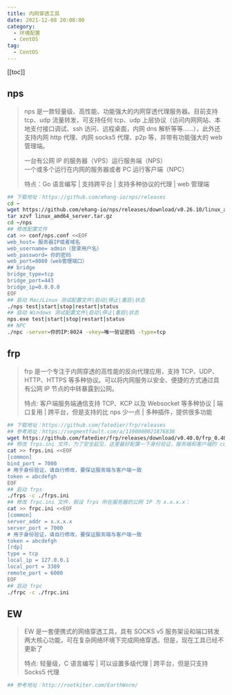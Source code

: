 ```yaml
---
title: 内网穿透工具
date: 2021-12-08 20:08:00
category: 
  - 环境配置
  - CentOS
tag: 
  - CentOS
---
```


<!-- more -->
[[toc]]

## nps

> nps 是一款轻量级、高性能、功能强大的内网穿透代理服务器。目前支持 tcp、udp 流量转发，可支持任何 tcp、udp 上层协议（访问内网网站、本地支付接口调试、ssh 访问、远程桌面，内网 dns 解析等等……），此外还支持内网 http 代理、内网 socks5 代理、p2p 等，并带有功能强大的 web 管理端。
>
> 一台有公网 IP 的服务器（VPS）运行服务端（NPS）<br/>
> 一个或多个运行在内网的服务器或者 PC 运行客户端（NPC）
>
> 特点：Go 语言编写 | 支持跨平台 | 支持多种协议的代理 | web 管理端

```bash
## 下载地址：https://github.com/ehang-io/nps/releases
cd ~
wget https://github.com/ehang-io/nps/releases/download/v0.26.10/linux_amd64_server.tar.gz
tar xzvf linux_amd64_server.tar.gz
cd ~/nps
## 修改配置文件
cat >> conf/nps.conf <<EOF
web_host= 服务器IP或者域名
web_username= admin（登录用户名）
web_password= 你的密码
web_port=8080（web管理端口）
## bridge
bridge_type=tcp
bridge_port=443
bridge_ip=0.0.0.0
EOF
## 启动 Mac/Linux 测试配置文件|启动|停止|重启|状态
./nps test|start|stop|restart|status
## 启动 Windows 测试配置文件|启动|停止|重启|状态
nps.exe test|start|stop|restart|status
## NPC
./npc -server=你的IP:8024 -vkey=唯一验证密码 -type=tcp
```

## frp

> frp 是一个专注于内网穿透的高性能的反向代理应用，支持 TCP、UDP、HTTP、HTTPS 等多种协议。可以将内网服务以安全、便捷的方式通过具有公网 IP 节点的中转暴露到公网。
>
> 特点: 客户端服务端通信支持 TCP、KCP 以及 Websocket 等多种协议 | 端口复用 | 跨平台，但是支持的比 nps 少一点 | 多种插件，提供很多功能

```bash
## 下载地址：https://github.com/fatedier/frp/releases
## 参考地址：https://segmentfault.com/a/1190000021876836
wget https://github.com/fatedier/frp/releases/download/v0.40.0/frp_0.40.0_linux_amd64.tar.gz
## 修改 frps.ini 文件，为了安全起见，这里最好配置一下身份验证，服务端和客户端的 common 配置中的 token 参数一致则身份验证通过
cat >> frps.ini <<EOF
[common]
bind_port = 7000
# 用于身份验证，请自行修改，要保证服务端与客户端一致
token = abcdefgh
EOF
## 启动 frps
./frps -c ./frps.ini
## 修改 frpc.ini 文件，假设 frps 所在服务器的公网 IP 为 x.x.x.x：
cat >> frpc.ini <<EOF
[common]
server_addr = x.x.x.x
server_port = 7000
# 用于身份验证，请自行修改，要保证服务端与客户端一致
token = abcdefgh
[rdp]
type = tcp
local_ip = 127.0.0.1
local_port = 3389
remote_port = 6000
EOF
## 启动 frpc
./frpc -c ./frpc.ini
```

## EW

> EW 是一套便携式的网络穿透工具，具有 SOCKS v5 服务架设和端口转发两大核心功能，可在复杂网络环境下完成网络穿透。但是，现在工具已经不更新了
>
> 特点: 轻量级，C 语言编写 | 可以设置多级代理 | 跨平台，但是只支持 Socks5 代理

```bash
## 参考地址：http://rootkiter.com/EarthWorm/
```
